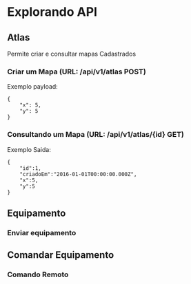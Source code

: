 # Explorando API

## Atlas

Permite criar e consultar mapas Cadastrados

### Criar um Mapa (URL: /api/v1/atlas POST)

Exemplo payload:

```
{
	"x": 5,
	"y": 5
}
```

### Consultando um Mapa (URL: /api/v1/atlas/{id} GET)

Exemplo Saida:

```
{
	"id":1,
	"criadoEm":"2016-01-01T00:00:00.000Z",
	"x":5,
	"y":5
}
```

## Equipamento

### Enviar equipamento

## Comandar Equipamento

### Comando Remoto